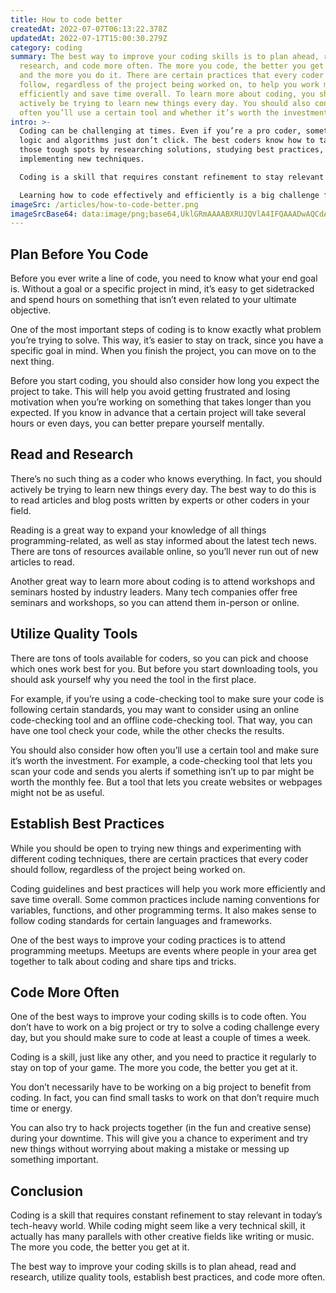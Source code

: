 ```yaml
---
title: How to code better
createdAt: 2022-07-07T06:13:22.378Z
updatedAt: 2022-07-17T15:00:30.279Z
category: coding
summary: The best way to improve your coding skills is to plan ahead, read and
  research, and code more often. The more you code, the better you get at it,
  and the more you do it. There are certain practices that every coder should
  follow, regardless of the project being worked on, to help you work more
  efficiently and save time overall. To learn more about coding, you should
  actively be trying to learn new things every day. You should also consider how
  often you’ll use a certain tool and whether it’s worth the investment.
intro: >-
  Coding can be challenging at times. Even if you’re a pro coder, sometimes
  logic and algorithms just don’t click. The best coders know how to tackle
  those tough spots by researching solutions, studying best practices, and
  implementing new techniques. 

  Coding is a skill that requires constant refinement to stay relevant in today’s tech-heavy world. While coding might seem like a very technical skill, it actually has many parallels with other creative fields like writing or music. The more you code, the better you get at it. 

  Learning how to code effectively and efficiently is a big challenge for anyone working in this field or looking to break into it. But once you have the basics down, it’s all about refining your technique and increasing your efficiency so that you can complete projects faster while producing higher quality results.
imageSrc: /articles/how-to-code-better.png
imageSrcBase64: data:image/png;base64,UklGRmAAAABXRUJQVlA4IFQAAADwAQCdASoKAAoAAUAmJbACdAEUo6OJhIAA/mtjm80RYQ4VCTrC0UDtOq1yMf+An6M6R3v7fvxWKu3/9XmbQu6HYf/2Ds9Uf/96Af4v+vi4AshvAAA=
---
```


## Plan Before You Code

Before you ever write a line of code, you need to know what your end goal is. Without a goal or a specific project in mind, it’s easy to get sidetracked and spend hours on something that isn’t even related to your ultimate objective.

One of the most important steps of coding is to know exactly what problem you’re trying to solve. This way, it’s easier to stay on track, since you have a specific goal in mind. When you finish the project, you can move on to the next thing.

Before you start coding, you should also consider how long you expect the project to take. This will help you avoid getting frustrated and losing motivation when you’re working on something that takes longer than you expected. If you know in advance that a certain project will take several hours or even days, you can better prepare yourself mentally.

## Read and Research

There’s no such thing as a coder who knows everything. In fact, you should actively be trying to learn new things every day. The best way to do this is to read articles and blog posts written by experts or other coders in your field.

Reading is a great way to expand your knowledge of all things programming-related, as well as stay informed about the latest tech news. There are tons of resources available online, so you’ll never run out of new articles to read.

Another great way to learn more about coding is to attend workshops and seminars hosted by industry leaders. Many tech companies offer free seminars and workshops, so you can attend them in-person or online.

## Utilize Quality Tools

There are tons of tools available for coders, so you can pick and choose which ones work best for you. But before you start downloading tools, you should ask yourself why you need the tool in the first place.

For example, if you’re using a code-checking tool to make sure your code is following certain standards, you may want to consider using an online code-checking tool and an offline code-checking tool. That way, you can have one tool check your code, while the other checks the results.

You should also consider how often you’ll use a certain tool and make sure it’s worth the investment. For example, a code-checking tool that lets you scan your code and sends you alerts if something isn’t up to par might be worth the monthly fee. But a tool that lets you create websites or webpages might not be as useful.

## Establish Best Practices

While you should be open to trying new things and experimenting with different coding techniques, there are certain practices that every coder should follow, regardless of the project being worked on.

Coding guidelines and best practices will help you work more efficiently and save time overall. Some common practices include naming conventions for variables, functions, and other programming terms. It also makes sense to follow coding standards for certain languages and frameworks.

One of the best ways to improve your coding practices is to attend programming meetups. Meetups are events where people in your area get together to talk about coding and share tips and tricks.

## Code More Often

One of the best ways to improve your coding skills is to code often. You don’t have to work on a big project or try to solve a coding challenge every day, but you should make sure to code at least a couple of times a week.

Coding is a skill, just like any other, and you need to practice it regularly to stay on top of your game. The more you code, the better you get at it.

You don’t necessarily have to be working on a big project to benefit from coding. In fact, you can find small tasks to work on that don’t require much time or energy.

You can also try to hack projects together (in the fun and creative sense) during your downtime. This will give you a chance to experiment and try new things without worrying about making a mistake or messing up something important.

## Conclusion

Coding is a skill that requires constant refinement to stay relevant in today’s tech-heavy world. While coding might seem like a very technical skill, it actually has many parallels with other creative fields like writing or music. The more you code, the better you get at it.

The best way to improve your coding skills is to plan ahead, read and research, utilize quality tools, establish best practices, and code more often.
